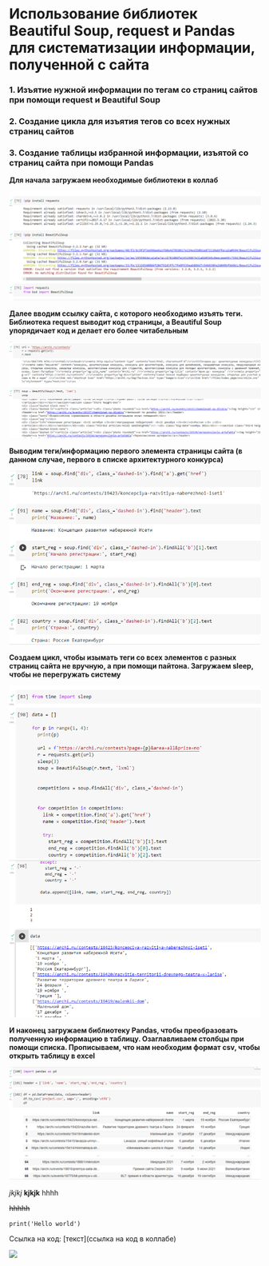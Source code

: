 # Использование библиотек Beautiful Soup, request и Pandas для систематизации информации, полученной с сайта
### 1. Изъятие нужной информации по тегам со страниц сайтов при помощи request и Beautiful Soup
### 2. Создание цикла для изъятия тегов со всех нужных страниц сайтов
### 3. Создание таблицы избранной информации, изъятой со страниц сайта при помощи Pandas

**Для начала загружаем необходимые библиотеки в коллаб**

![](https://github.com/MariaMaximova05/Project/blob/main/1.png)

**Далее вводим ссылку сайта, с которого необходимо изъять теги.
Библиотека request выводит код страницы, а Beautiful Soup упорядичает код и делает его более читабельным**

![](https://github.com/MariaMaximova05/Project/blob/main/2.png)

**Выводим теги/информацию первого элемента страницы сайта (в данном случае, первого в списке архитектурного конкурса)**

![](https://github.com/MariaMaximova05/Project/blob/main/3.png)

**Создаем цикл, чтобы изымать теги со всех элементов с разных страниц сайта не вручную, а при помощи пайтона. Загружаем sleep, чтобы не перегружать систему**

![](https://github.com/MariaMaximova05/Project/blob/main/4.png)
![](https://github.com/MariaMaximova05/Project/blob/main/6.png)

**И наконец загружаем библиотеку Pandas, чтобы преобразовать полученную информацию в таблицу. Озаглавливаем столбцы при помощи списка. Прописываем, что нам необходим формат csv, чтобы открыть таблицу в excel**

![](https://github.com/MariaMaximova05/Project/blob/main/7.png)


*jkjkj*
**kjkjk**
hhhh



<s>hhhhh</s>
  
  ```{python}
  print('Hello world')
  ```
  Ссылка на код: [текст](ссылка на код в коллабе)
  
  ![](https://fastly.syg.ma/attachments/605fa1016ca91c7804ddb9f405e899388228ba5d/store/6a6b85c380d60fad0eb5c97a6df51a20daf9e34a5ed6390d2c9f4c1191d8/file.jpeg)
